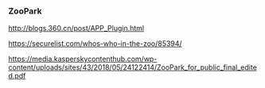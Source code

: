 ### ZooPark

http://blogs.360.cn/post/APP_Plugin.html

https://securelist.com/whos-who-in-the-zoo/85394/

https://media.kasperskycontenthub.com/wp-content/uploads/sites/43/2018/05/24122414/ZooPark_for_public_final_edited.pdf
